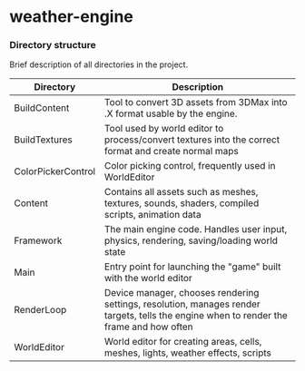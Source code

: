 # weather-engine


### Directory structure
Brief description of all directories in the project.

| Directory | Description |
| ------ | ------ |
| BuildContent | Tool to convert 3D assets from 3DMax into .X format usable by the engine. |
| BuildTextures | Tool used by world editor to process/convert textures into the correct format and create normal maps |
| ColorPickerControl | Color picking control, frequently used in WorldEditor |
| Content | Contains all assets such as meshes, textures, sounds, shaders, compiled scripts, animation data |
| Framework | The main engine code. Handles user input, physics, rendering, saving/loading world state |
| Main | Entry point for launching the "game" built with the world editor |
| RenderLoop | Device manager, chooses rendering settings, resolution, manages render targets, tells the engine when to render the frame and how often |
| WorldEditor | World editor for creating areas, cells, meshes, lights, weather effects, scripts |
